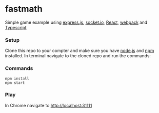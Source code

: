 # fastmath
Simple game example using [express.js](http://expressjs.com/), [socket.io](http://socket.io/), [React](https://facebook.github.io/react/), 
[webpack](https://webpack.github.io/) and [Typescript](https://www.typescriptlang.org/)
### Setup
Clone this repo to your compter and make sure you have [node.js](https://nodejs.org) and [npm](https://www.npmjs.com/) installed.
In terminal navigate to the cloned repo and run the commands:
### Commands
```
npm install
npm start
```
### Play
In Chrome navigate to [http://localhost:31111](http://localhost:31111) 
